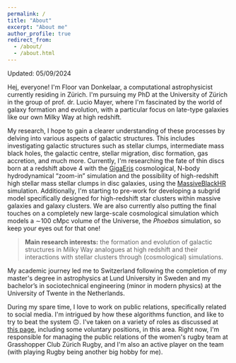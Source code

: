 ```yaml
---
permalink: /
title: "About"
excerpt: "About me"
author_profile: true
redirect_from: 
  - /about/
  - /about.html
---
```


Updated: 05/09/2024

Hej, everyone! I'm Floor van Donkelaar, a computational astrophysicist currently residing in Zürich. I'm pursuing my PhD at the University of Zürich in the group of prof. dr. Lucio Mayer, where I'm fascinated by the world of galaxy formation and evolution, with a particular focus on late-type galaxies like our own Milky Way at high redshift.

My research, I hope to gain a clearer understanding of these processes by delving into various aspects of galactic structures. This includes investigating galactic structures such as stellar clumps, intermediate mass black holes, the galactic centre, stellar migration, disc formation, gas accretion, and much more.  Currently, I'm researching the fate of thin discs born at a redshift above 4 with the <a href="https://ui.adsabs.harvard.edu/abs/2022ApJ...928..106T/abstract">GigaEris</a> cosmological, N-body hydrodynamical “zoom-in” simulation and the possibility of high-redshift high stellar mass stellar clumps in disc galaxies, using the <a href="https://ui.adsabs.harvard.edu/abs/2024ApJ...961...76M/abstract">MassiveBlackHR</a> simulation. Additionally, I'm starting to pre-work for developing a subgrid model specifically designed for high-redshift star clusters within massive galaxies and galaxy clusters. We are also currently also putting the final touches on a completely new large-scale cosmological simulation which models a ∼100 cMpc volume of the Universe, the *Phoebos* simulation, so keep your eyes out for that one!

> **Main research interests:** the formation and evolution of galactic structures in Milky Way analogues at high redshift and their interactions with stellar clusters through (cosmological) simulations.

My academic journey led me to Switzerland following the completion of my master's degree in astrophysics at Lund University in Sweden and my bachelor’s in sociotechnical engineering (minor in modern physics) at the University of Twente in the Netherlands. 

During my spare time, I love to work on public relations, specifically related to social media. I'm intrigued by how these algorithms function, and like to try to beat the system 🙃. I've taken on a variety of roles as discussed at <a href="https://fvandonkelaar.github.io/outreach/">this page</a>, including some voluntary positions, in this area. Right now, I'm responsible for managing the public relations of the women's rugby team at Grasshopper Club Zürich Rugby, and I'm also an active player on the team (with playing Rugby being another big hobby for me). 
